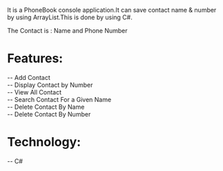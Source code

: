 It is a PhoneBook console application.It can save contact name & number by using ArrayList.This is done by using C#.<br>

The Contact is : Name and Phone Number<br>

<h1>Features:</h1>
     -- Add Contact<br>
     -- Display Contact by Number<br>
     -- View All Contact<br>
     -- Search Contact For a Given Name<br>
     -- Delete Contact By Name<br>
     -- Delete Contact By Number<br>
<h1>Technology:</h1>
     -- C#
